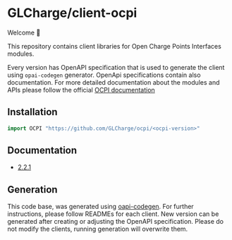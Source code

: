 # GLCharge/client-ocpi

Welcome 👋

This repository contains client libraries for Open Charge Points Interfaces modules.

Every version has OpenAPI specification that is used to generate the client using `opai-codegen` generator.
OpenApi specifications contain also documentation. For more detailed documentation about the modules and APIs please follow
the official [OCPI documentation](https://evroaming.org/app/uploads/2021/11/OCPI-2.2.1.pdf)

## Installation

```go
import OCPI "https://github.com/GLCharge/ocpi/<ocpi-version>"
```

## Documentation

- [2.2.1](https://www.github.com/GLCharge/ocpi/2.1.1/api/)

## Generation

This code base, was generated using [oapi-codegen](https://github.com/deepmap/oapi-codegen).
For further instructions, please follow READMEs for each client. New version can be generated
after creating or adjusting the OpenAPI specification. Please do not modify the clients, running
generation will overwrite them.